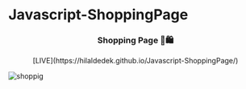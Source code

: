 # Javascript-ShoppingPage
<h3 align="center">Shopping Page 🛒🛍️</h3>

 <p align="center">
    [LIVE](https://hilaldedek.github.io/Javascript-ShoppingPage/)
 </p> 
 
![shoppig](https://github.com/hilaldedek/Javascript-ShoppingPage/assets/95539281/81d53fd5-8c81-4477-8a5b-320cb7c0231a)
